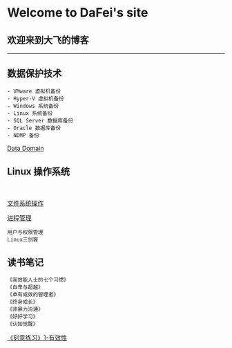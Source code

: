 # Welcome to DaFei's site
## **欢迎来到大飞的博客**

-----------------------------

## 数据保护技术

	- VMware 虚拟机备份
	- Hyper-V 虚拟机备份
	- Windows 系统备份
	- Linux 系统备份
	- SQL Server 数据库备份
	- Oracle 数据库备份
	- NDMP 备份
 [Data Domain](./DataDomain.md) 

## Linux 操作系统
</br>

[文件系统操作](./Linux文件系统操作.md)

[进程管理](./Linux进程管理.md)

    用户与权限管理
    Linux三剑客

## 读书笔记

	《高效能人士的七个习惯》
	《自卑与超越》
	《卓有成效的管理者》
	《终身成长》
	《非暴力沟通》
	《好好学习》
	《认知觉醒》
[《刻意练习》1-有效性](./src/学习的有效性.md)
